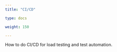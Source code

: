 ```yaml
---
title: "CI/CD"

type: docs

weight: 150

---
```


How to do CI/CD for load testing and test automation.
